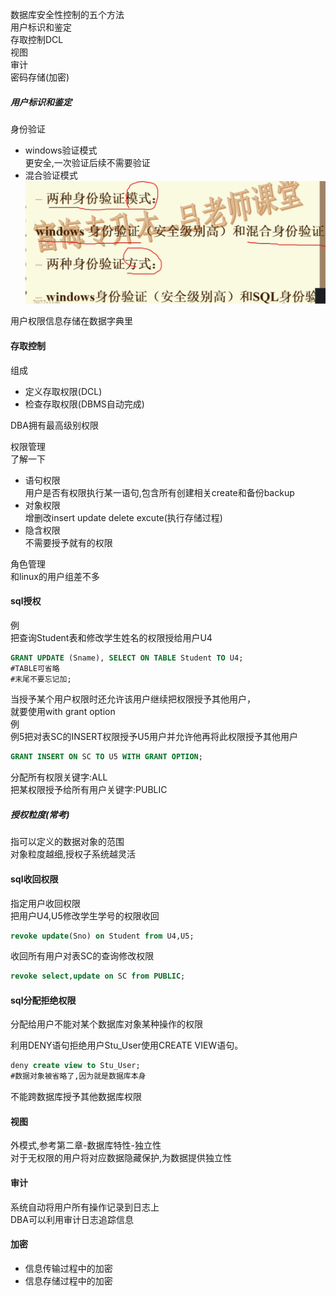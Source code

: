 数据库安全性控制的五个方法  
用户标识和鉴定  
存取控制DCL  
视图  
审计  
密码存储(加密)  
  
##### 用户标识和鉴定  
身份验证  
* windows验证模式  
更安全,一次验证后续不需要验证  
* 混合验证模式  
![](img/Pasted%20image%2020221222150223.png)  
  
用户权限信息存储在数据字典里  
  
#### 存取控制  
组成  
* 定义存取权限(DCL)  
* 检查存取权限(DBMS自动完成)  
  
DBA拥有最高级别权限  
  
权限管理  
了解一下  
* 语句权限  
用户是否有权限执行某一语句,包含所有创建相关create和备份backup  
* 对象权限  
增删改insert update delete excute(执行存储过程)  
* 隐含权限  
不需要授予就有的权限  
  
角色管理  
和linux的用户组差不多  
  
#### sql授权  
例  
把查询Student表和修改学生姓名的权限授给用户U4  
  
```sql  
GRANT UPDATE (Sname), SELECT ON TABLE Student TO U4;  
#TABLE可省略  
#末尾不要忘记加;  
```  
  
当授予某个用户权限时还允许该用户继续把权限授予其他用户，  
就要使用with grant option  
例  
例5把对表SC的INSERT权限授予U5用户并允许他再将此权限授予其他用户  
```sql  
GRANT INSERT ON SC TO U5 WITH GRANT OPTION;   
```  
  
分配所有权限关键字:ALL  
把某权限授予给所有用户关键字:PUBLIC  
##### 授权粒度(常考)  
指可以定义的数据对象的范围  
对象粒度越细,授权子系统越灵活  
  
#### sql收回权限  
指定用户收回权限  
把用户U4,U5修改学生学号的权限收回  
```sql  
revoke update(Sno) on Student from U4,U5;  
```  
收回所有用户对表SC的查询修改权限  
```sql  
revoke select,update on SC from PUBLIC;  
```  
  
#### sql分配拒绝权限  
分配给用户不能对某个数据库对象某种操作的权限  
  
利用DENY语句拒绝用户Stu_User使用CREATE VIEW语句。  
```sql  
deny create view to Stu_User;  
#数据对象被省略了,因为就是数据库本身  
```  
不能跨数据库授予其他数据库权限  
  
#### 视图  
外模式,参考第二章-数据库特性-独立性  
对于无权限的用户将对应数据隐藏保护,为数据提供独立性  
#### 审计  
系统自动将用户所有操作记录到日志上  
DBA可以利用审计日志追踪信息  
  
#### 加密  
* 信息传输过程中的加密  
* 信息存储过程中的加密  
  
